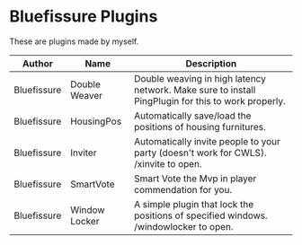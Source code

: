 # Bluefissure Plugins

These are plugins made by myself.


| Author | Name | Description |
|---------------|---------------|-----------------|
| Bluefissure | Double Weaver | Double weaving in high latency network. Make sure to install PingPlugin for this to work properly. |
| Bluefissure | HousingPos | Automatically save/load the positions of housing furnitures. |
| Bluefissure | Inviter | Automatically invite people to your party (doesn't work for CWLS). /xinvite to open. |
| Bluefissure | SmartVote | Smart Vote the Mvp in player commendation for you. |
| Bluefissure | Window Locker | A simple plugin that lock the positions of specified windows. /windowlocker to open. |

